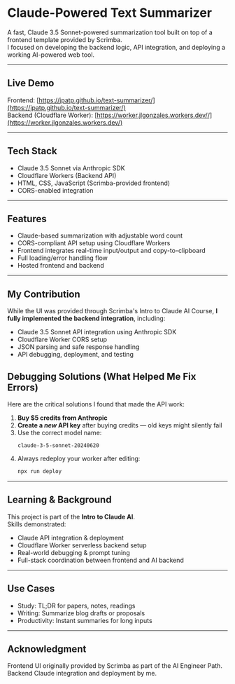 # Claude-Powered Text Summarizer

A fast, Claude 3.5 Sonnet-powered summarization tool built on top of a frontend template provided by Scrimba.  
I focused on developing the backend logic, API integration, and deploying a working AI-powered web tool.

---

## Live Demo

Frontend: [https://jpatp.github.io/text-summarizer/](https://jpatp.github.io/text-summarizer/)  
Backend (Cloudflare Worker): [https://worker.jlgonzales.workers.dev//](https://worker.jlgonzales.workers.dev/)

---

## Tech Stack

- Claude 3.5 Sonnet via Anthropic SDK
- Cloudflare Workers (Backend API)
- HTML, CSS, JavaScript (Scrimba-provided frontend)
- CORS-enabled integration

---

## Features

- Claude-based summarization with adjustable word count
- CORS-compliant API setup using Cloudflare Workers
- Frontend integrates real-time input/output and copy-to-clipboard
- Full loading/error handling flow
- Hosted frontend and backend

---

## My Contribution

While the UI was provided through Scrimba's Intro to Claude AI Course, **I fully implemented the backend integration**, including:

- Claude 3.5 Sonnet API integration using Anthropic SDK
- Cloudflare Worker CORS setup
- JSON parsing and safe response handling
- API debugging, deployment, and testing


## Debugging Solutions (What Helped Me Fix Errors)

Here are the critical solutions I found that made the API work:

1. **Buy $5 credits from Anthropic**  
2. **Create a *new* API key** after buying credits — old keys might silently fail  
3. Use the correct model name:  
   ```text
   claude-3-5-sonnet-20240620
   ```
4. Always redeploy your worker after editing:
   ```bash
   npx run deploy
   ```

---

## Learning & Background

This project is part of the **Intro to Claude AI**.  
Skills demonstrated:

- Claude API integration & deployment
- Cloudflare Worker serverless backend setup
- Real-world debugging & prompt tuning
- Full-stack coordination between frontend and AI backend

---

## Use Cases

- Study: TL;DR for papers, notes, readings  
- Writing: Summarize blog drafts or proposals  
- Productivity: Instant summaries for long inputs

---

## Acknowledgment

Frontend UI originally provided by Scrimba as part of the AI Engineer Path.  
Backend Claude integration and deployment by me.
